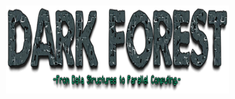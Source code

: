 <p align="center">
  <img width="600" height="200" src="https://github.com/J0MS/dark-forest/blob/master/.img/Dark-Forest.png">
</p>
